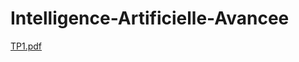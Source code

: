# Intelligence-Artificielle-Avancee
[TP1.pdf](https://github.com/jouhaina-nasri/Intelligence-Artificielle-Avancee/files/10411775/TP1.pdf)

